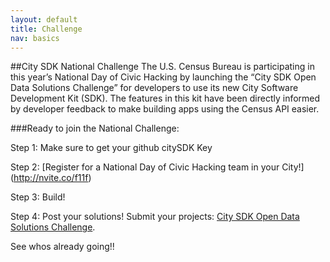 ```yaml
---
layout: default
title: Challenge
nav: basics
---
```


##City SDK National Challenge
The U.S. Census Bureau is participating in this year’s National Day of Civic Hacking by launching the “City SDK Open Data Solutions Challenge” for developers to use its new City Software Development Kit (SDK). The features in this kit have been directly informed by developer feedback to make building apps using the Census API easier. 

###Ready to join the National Challenge: 

Step 1: Make sure to get your github citySDK Key 

Step 2: [Register for a National Day of Civic Hacking team in your City!] (http://nvite.co/f11f)
<script async src="//widgets.nvite.com/1.0/button.js" data-resource="f11f"></script>

Step 3: Build! 

Step 4: Post your solutions!  Submit your projects: [City SDK Open Data Solutions Challenge](https://www.challenge.gov/).

See whos already going!!
<script async src="//widgets.nvite.com/1.0/cards.js" data-resource="f11f/guests"></script>
